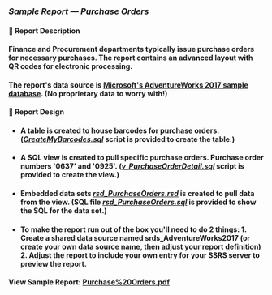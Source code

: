 ### <em>Sample Report — Purchase Orders</em>
#### 👋 Report Description

#### Finance and Procurement departments typically issue purchase orders for necessary purchases. The report contains an advanced layout with QR codes for electronic processing.

#### The report's data source is <a href="https://github.com/Microsoft/sql-server-samples/releases/tag/adventureworks">Microsoft's AdventureWorks 2017 sample database</a>. (No proprietary data to worry with!)
#### 👋 Report Design
- #### A table is created to house barcodes for purchase orders. (<a href="/PurchaseOrders/CreateMyBarcodes.sql"><em>CreateMyBarcodes.sql</em></a> script is provided to create the table.)
- #### A SQL view is created to pull specific purchase orders. Purchase order numbers '0637' and '0925'. (<a href="/PurchaseOrders/v_PurchaseOrderDetail.sql"><em>v_PurchaseOrderDetail.sql</em></a> script is provided to create the view.)
 - #### Embedded data sets <a href="/PurchaseOrders/rsd_PurchaseOrders.rsd"><em>rsd_PurchaseOrders.rsd</em></a> is created to pull data from the view. (SQL file <a href="rsd_PurchaseOrders.sql"><em>rsd_PurchaseOrders.sql</em></a> is provided to show the SQL for the data set.)
 - #### To make the report run out of the box you'll need to do 2 things: 1. Create a shared data source named srds_AdventureWorks2017 (or create your own data source name, then adjust your report definition) 2. Adjust the report to include your own entry for your SSRS server to preview the report. 

#### View Sample Report: <a href="/PurchaseOrders/PurchaseOrders.pdf" height=750 width=550/>Purchase%20Orders.pdf</a>
